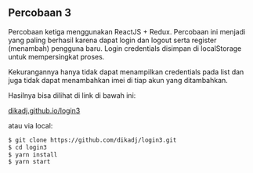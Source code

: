 <!-- ABOUT THE PROJECT -->
## Percobaan 3

Percobaan ketiga menggunakan ReactJS + Redux. Percobaan ini menjadi yang paling berhasil karena dapat login dan logout serta register (menambah) pengguna baru. Login credentials disimpan di localStorage untuk mempersingkat proses.

Kekurangannya hanya tidak dapat menampilkan credentials pada list dan juga tidak dapat menambahkan imei di tiap akun yang ditambahkan.

Hasilnya bisa dilihat di link di bawah ini:

[dikadj.github.io/login3](https://dikadj.github.io/login3/)

atau via local:

```sh
$ git clone https://github.com/dikadj/login3.git
$ cd login3
$ yarn install
$ yarn start
```
